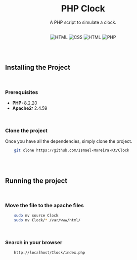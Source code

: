<div align="center">
    <h1>PHP Clock</h1>
    <p>A PHP script to simulate a clock. </p>
    <br>
    <img src="https://img.shields.io/badge/HTML-5-red.svg" alt="HTML">
    <img src="https://img.shields.io/badge/CSS-3-orange.svg" alt="CSS">
    <img src="https://img.shields.io/badge/Javascript-ECMAScript 2023-yellow.svg" alt="HTML">
    <img src="https://img.shields.io/badge/PHP-7.4-blue.svg" alt="PHP">
</div>


<br><br>


<div>
    <h2>Installing the Project</h2>
    <br>
    <h3>Prerequisites</h3>
    <ul>
        <li><b>PHP:</b> 8.2.20</li>
        <li><b>Apache2:</b> 2.4.59</li>
    </ul>
    <br>
    <h3>Clone the project</h3>
    <p>Once you have all the dependencies, simply clone the project.</p>

```bash
    git clone https://github.com/Ismael-Moreira-Kt/Clock
```
</div>


<br><br>



<div>
    <h2>Running the project</h2>
    <br>
    <h3>Move the file to the apache files</h3>

```bash
    sudo mv source Clock
    sudo mv Clock/* /var/www/html/
```
<br>
    <h3>Search in your browser</h3>

```bash
    http://localhost/Clock/index.php
```
</div>